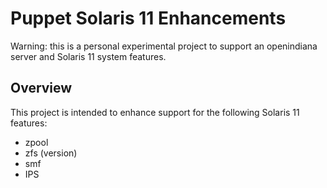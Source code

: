# Puppet Solaris 11 Enhancements
Warning: this is a personal experimental project to support an openindiana server and Solaris 11 system features.

## Overview
This project is intended to enhance support for the following Solaris 11 features:

* zpool
* zfs (version)
* smf
* IPS

